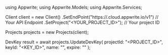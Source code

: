 using Appwrite;
using Appwrite.Models;
using Appwrite.Services;

Client client = new Client()
    .SetEndPoint("https://<REGION>.cloud.appwrite.io/v1") // Your API Endpoint
    .SetProject("<YOUR_PROJECT_ID>"); // Your project ID

Projects projects = new Projects(client);

DevKey result = await projects.UpdateDevKey(
    projectId: "<PROJECT_ID>",
    keyId: "<KEY_ID>",
    name: "<NAME>",
    expire: ""
);